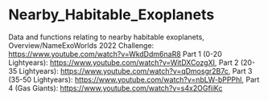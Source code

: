 # Nearby_Habitable_Exoplanets
Data and functions relating to nearby habitable exoplanets,
Overview/NameExoWorlds 2022 Challenge: https://www.youtube.com/watch?v=WkdDdm6naR8
Part 1 (0-20 Lightyears): https://www.youtube.com/watch?v=WitDXCozgXI,
Part 2 (20-35 Lightyears): https://www.youtube.com/watch?v=qDmosgr2B7c,
Part 3 (35-50 Lightyears): https://www.youtube.com/watch?v=nbLW-bPPPhI,
Part 4 (Gas Giants): https://www.youtube.com/watch?v=s4x2OGfiiKc
